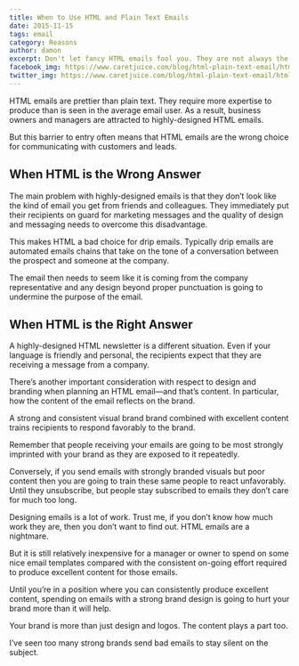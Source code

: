 ```yaml
---
title: When to Use HTML and Plain Text Emails
date: 2015-11-15
tags: email
category: Reasons
author: damon
excerpt: Don't let fancy HTML emails fool you. They are not always the best solution.
facebook_img: https://www.caretjuice.com/blog/html-plain-text-email/html-plain-text-email-facebook.png
twitter_img: https://www.caretjuice.com/blog/html-plain-text-email/html-plain-text-email-twitter.png
---
```

HTML emails are prettier than plain text. They require more expertise to produce than is seen in the average email user. As a result, business owners and managers are attracted to highly-designed HTML emails.

But this barrier to entry often means that HTML emails are the wrong choice for communicating with customers and leads.

## When HTML is the Wrong Answer

The main problem with highly-designed emails is that they don’t look like the kind of email you get from friends and colleagues. They immediately put their recipients on guard for marketing messages and the quality of design and messaging needs to overcome this disadvantage.

This makes HTML a bad choice for drip emails. Typically drip emails are automated emails chains that take on the tone of a conversation between the prospect and someone at the company.

The email then needs to seem like it is coming from the company representative and any design beyond proper punctuation is going to undermine the purpose of the email.

## When HTML is the Right Answer

A highly-designed HTML newsletter is a different situation. Even if your language is friendly and personal, the recipients expect that they are receiving a message from a company.

There’s another important consideration with respect to design and branding when planning an HTML email—and that’s content. In particular, how the content of the email reflects on the brand.

A strong and consistent visual brand brand combined with excellent content trains recipients to respond favorably to the brand.

Remember that people receiving your emails are going to be most strongly imprinted with your brand as they are exposed to it repeatedly.

Conversely, if you send emails with strongly branded visuals but poor content then you are going to train these same people to react unfavorably. Until they unsubscribe, but people stay subscribed to emails they don’t care for much too long.

Designing emails is a lot of work. Trust me, if you don’t know how much work they are, then you don’t want to find out. HTML emails are a nightmare.

But it is still relatively inexpensive for a manager or owner to spend on some nice email templates compared with the consistent on-going effort required to produce excellent content for those emails.

Until you’re in a position where you can consistently produce excellent content, spending on emails with a strong brand design is going to hurt your brand more than it will help.

Your brand is more than just design and logos. The content plays a part too.

I’ve seen too many strong brands send bad emails to stay silent on the subject.
